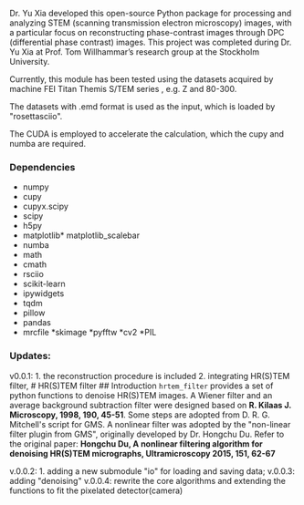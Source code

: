 Dr. Yu Xia developed this open-source Python package for processing and analyzing STEM (scanning transmission electron microscopy) images, with a particular focus on reconstructing phase-contrast images through DPC (differential phase contrast) images. This project was completed during Dr. Yu Xia at Prof. Tom Willhammar’s research group at the Stockholm University.

Currently, this module has been tested using the datasets acquired by machine FEI Titan Themis S/TEM series , e.g. Z and 80-300.

The datasets with .emd format is used as the input, which is loaded by "rosettasciio".

The CUDA is employed to accelerate the calculation, which the cupy and numba are required.

### Dependencies

* numpy
* cupy
* cupyx.scipy
* scipy
* h5py
* matplotlib* matplotlib_scalebar
* numba
* math
* cmath
* rsciio
* scikit-learn
* ipywidgets
* tqdm
* pillow
* pandas
* mrcfile
*skimage
*pyfftw
*cv2
*PIL

### Updates:
v0.0.1: 1. the reconstruction procedure is included
        2. integrating HR(S)TEM filter,
           # HR(S)TEM filter
           ## Introduction
`hrtem_filter` provides a set of python functions to denoise HR(S)TEM images. A Wiener filter and an average background subtraction filter were designed based on __R. Kilaas J. Microscopy, 1998, 190, 45-51__. Some steps are adopted from D. R. G. Mitchell's script for GMS. A nonlinear filter was adopted by the "non-linear filter plugin from GMS", originally developed by Dr. Hongchu Du. Refer to the original paper: __Hongchu Du, A nonlinear filtering algorithm for denoising HR(S)TEM micrographs, Ultramicroscopy 2015, 151, 62-67__


v.0.0.2: 1. adding a new submodule "io" for loading and saving data;
v.0.0.3: adding "denoising" 
v.0.0.4: rewrite the core algorithms and extending the functions to fit the pixelated detector(camera)



